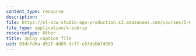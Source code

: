 ```yaml
---
content_type: resource
description: ''
file: https://ol-ocw-studio-app-production.s3.amazonaws.com/courses/5-61-physical-chemistry-fall-2017/93dcfd6ad52fdd05dcffc63debb74969_BEs4K6LSGzo.srt
file_type: application/x-subrip
resourcetype: Other
title: 3play caption file
uid: 93dcfd6a-d52f-dd05-dcff-c63debb74969
---
```


